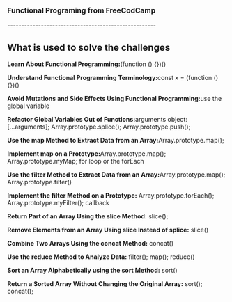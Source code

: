 <h3>Functional Programing from FreeCodCamp</h3>
<p>-----------------------------------------------------</p>

<h2>What is used to solve the challenges</h2>
<p><strong>Learn About Functional Programming:</strong>(function () {})()<p>
<p><strong>Understand Functional Programming Terminology:</strong>const x = (function () {})()<p>
<p><strong>Avoid Mutations and Side Effects Using Functional Programming:</strong>use the global variable<p>
<p><strong>Refactor Global Variables Out of Functions:</strong>arguments object: [...arguments]; Array.prototype.splice(); Array.prototype.push();<p>
<p><strong>Use the map Method to Extract Data from an Array:</strong>Array.prototype.map();<p>
<p><strong>Implement map on a Prototype:</strong>Array.prototype.map(); Array.prototype.myMap; for loop or the forEach<p>
<p><strong>Use the filter Method to Extract Data from an Array:</strong>Array.prototype.map(); Array.prototype.filter()<p>
<p><strong>Implement the filter Method on a Prototype:</strong> Array.prototype.forEach(); Array.prototype.myFilter(); callback<p>
<p><strong>Return Part of an Array Using the slice Method:</strong> slice();<p>
<p><strong>Remove Elements from an Array Using slice Instead of splice:</strong> slice()<p>
<p><strong>Combine Two Arrays Using the concat Method:</strong> concat()<p>
<p><strong>Use the reduce Method to Analyze Data:</strong> filter(); map(); reduce()<p>
<p><strong>Sort an Array Alphabetically using the sort Method:</strong> sort()<p>
<p><strong>Return a Sorted Array Without Changing the Original Array:</strong> sort(); concat();<p>